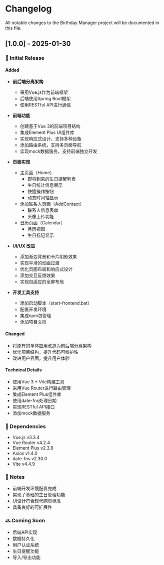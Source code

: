 # Changelog

All notable changes to the Birthday Manager project will be documented in this file.

## [1.0.0] - 2025-01-30

### 🎉 Initial Release

#### Added
- **前后端分离架构**
  - 采用Vue.js作为前端框架
  - 后端使用Spring Boot框架
  - 使用RESTful API进行通信

- **前端功能**
  - 创建基于Vue 3的前端项目结构
  - 集成Element Plus UI组件库
  - 实现响应式设计，支持多种设备
  - 添加路由系统，支持多页面导航
  - 实现mock数据服务，支持前端独立开发

- **页面实现**
  - 主页面（Home）
    - 即将到来的生日提醒列表
    - 生日统计信息展示
    - 快捷操作按钮
    - 动态时间轴显示
  - 添加联系人页面（AddContact）
    - 联系人信息表单
    - 头像上传功能
  - 日历页面（Calendar）
    - 月历视图
    - 生日标记显示

- **UI/UX 改进**
  - 添加渐变背景和卡片阴影效果
  - 实现平滑的动画过渡
  - 优化页面布局和响应式设计
  - 添加交互反馈效果
  - 实现自适应的全屏布局

- **开发工具支持**
  - 添加启动脚本（start-frontend.bat）
  - 配置开发环境
  - 集成npm包管理
  - 添加项目文档

#### Changed
- 将原有的单体应用改造为前后端分离架构
- 优化项目结构，提升代码可维护性
- 改进用户界面，提升用户体验

#### Technical Details
- 使用Vue 3 + Vite构建工具
- 采用Vue Router进行路由管理
- 集成Element Plus组件库
- 使用date-fns处理日期
- 实现RESTful API接口
- 添加mock数据服务

### 🔧 Dependencies
- Vue.js v3.3.4
- Vue Router v4.2.4
- Element Plus v2.3.9
- Axios v1.4.0
- date-fns v2.30.0
- Vite v4.4.9

### 📝 Notes
- 前端开发环境配置完成
- 实现了基础的生日管理功能
- UI设计符合现代网页标准
- 具备良好的可扩展性

### 🔜 Coming Soon
- 后端API实现
- 数据持久化
- 用户认证系统
- 生日提醒功能
- 导入/导出功能
